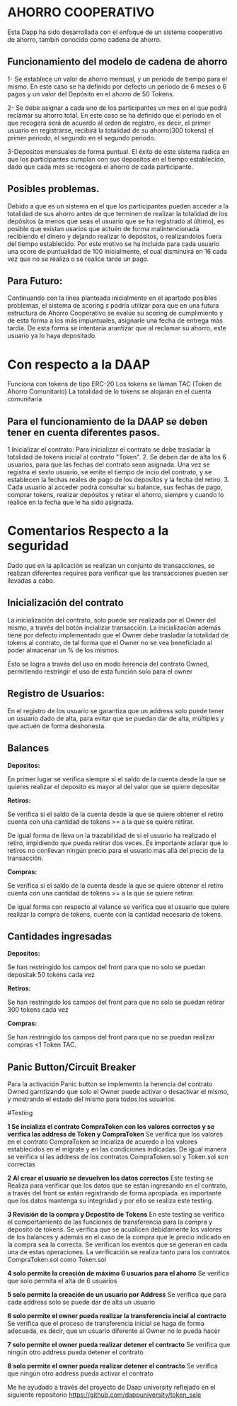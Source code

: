    # AHORRO COOPERATIVO

Esta Dapp ha sido desarrollada con el enfoque de un sistema cooperativo de ahorro, tambin conocido como cadena de ahorro.

## Funcionamiento del modelo de cadena de ahorro

1- Se establece un valor de ahorro mensual, y un periodo de tiempo para el mismo. En este caso se ha definido por defecto
un periodo de 6 meses o 6 pagos y un valor del Depósito en el ahorro de 50 Tokens.

2- Se debe asignar a cada uno de los participantes un mes en el que podrá reclamar su ahorro total. En este caso se ha definido
que el período en el que recogera será de acuerdo al orden de registro, es decir, el primer usuario en registrarse, recibirá
la totalidad de su ahorro(300 tokens) el primer periodo, el segundo en el segundo periodo.

3-Depositos mensuales de forma puntual. El éxito de este sistema radica en que los participantes cumplan con sus depositos en el tiempo establecido, dado que cada mes se recogerá el ahorro de cada participante.

## Posibles problemas.

Debido a que es un sistema en el que los participantes pueden acceder a la totalidad de sus ahorro antes de que terminen
de realizar la totalidad de los depósitos (a menos que seas el usuario que se ha registrado al último), es posible que 
existan usarios que actuén de forma malintencionada recibiendo el dinero y dejando realizar lo depósitos, o realizandolos fuera
del tiempo establecido. Por este motivo se ha incluido para cada usuario una score de puntualidad de 100 inicialmente, el cual
disminuirá en 16 cada vez que no se realiza o se realice tarde un pago.

## Para Futuro:

Continuando con la línea planteada inicialmente en el apartado posibles problemas, el sistema de scoring s podría utilizar para
que en una futura estructura de Ahorro Cooperativo se evalúe su scoring de cumplimiento y de esta forma a los más impuntuales,
asignarle una fecha de entrega más tardía. De esta forma se intentaría arantizar que al reclamar su ahorro, este usuario ya
lo haya depositado.


# Con respecto a la DAAP

Funciona con tokens de tipo ERC-20 
Los tokens se llaman TAC (Token de Ahorro Comunitario)
La totalidad de lo tokens se alojarán en el cuenta comunitaria

## Para el funcionamiento de la DAAP se deben tener en cuenta diferentes pasos.

1.Inicializar el contrato: Para inicializar el contrato se debe trasladar la totalidad de tokens inicial  al contrato "Token".
2. Se deben dar de alta los 6 usuarios, para que las fechas del contrato sean asignada. Una vez se registra el sexto usuario, se emite el tiempo de incio del contrato, y se establecen la fechas reales de pago de los depositos y la fecha del retiro.
3. Cada usuario al acceder podrá consultar su balance, sus fechas de pago, comprar tokens, realizar depósitos y retirar el ahorro, siempre y cuando lo realice en la fecha que le ha sido asignada.



# Comentarios Respecto a la seguridad

Dado que en la aplicación se realizan un conjunto de transacciones, se realizan diferentes requires para verificar que las transacciones pueden ser llevadas a cabo.


## Inicialización del contrato
La inicialización del contrato, solo puede ser realizada por el Owner del mismo, a través del botón incializar transacción.
La inicialización además tiene por defecto implementado que el Owner debe trasladar la totalidad de tokens al contrato, de tal forma que el Owner no se vea beneficiado al poder almacenar un % de los mismos.

Esto se logra a través del uso en modo herencia del contrato Owned, permitiendo restringir el uso de esta función solo para el owner

## Registro de Usuarios: 
En el registro de los usuario se garantiza que un address solo puede tener un usuario dado de alta, para evitar que se puedan dar de alta, múltiples y que actuén de forma deshonesta.


## Balances

**Depositos:**

En primer lugar se verifica siempre si el saldo de la cuenta desde la que se quieres realizar el deposito es mayor al del valor que se quiere depositar

**Retiros:**

Se verifica si el saldo de la cuenta desde la que se quiere obtener el retiro cuenta con una cantidad de tokens >= a la que se quiere retirar.

De igual forma de lleva un la trazabilidad de si el usuario ha realizado el retiro, impidiendo que pueda retirar dos veces. Es importante aclarar que lo retiros no conllevan ningún precio para el usuario más allá del precio de la transacción.

**Compras:**

Se verifica si el saldo de la cuenta desde la que se quiere obtener el retiro cuenta con una cantidad de tokens >= a la que se quiere retirar.

De igual forma con respecto al valance se verifica que el usuario que quiere realizar la compra de tokens, cuente con la cantidad necesaria de tokens.

## Cantidades ingresadas

**Depositos:**

Se han restringido los campos del front para que no solo se puedan depositak 50 tokens cada vez

**Retiros:**

Se han restringido los campos del front para que no solo se puedan retirar 300 tokens cada vez

**Compras:**

Se han restringido los campos del front para que no se puedan realizar compras <1 Token TAC.

## Panic Button/Circuit Breaker

Para la activación Panic button se implemento la herencia del contrato Owned garntizando que solo el Owner puede activar o desactivar el mismo, y mostrando el estado del mismo para todos los usuarios.



#Testing

**1
Se incializa el contrato CompraToken con los valores correctos y se verifica las address de Token y CompraToken**
Se verifica que los valores en el contrato CompraToken se incializa de acuerdo a los valores establecidos en el migrate y en las condiciones indicadas. De igual manera se verifica si las address de los contratos CompraToken.sol y Token.sol son correctas 

**2
Al crear el usuario se devuelven los datos correctos**
Este testing se Realiza para verificar que los datos que se están ingresando en el contrato, a través del front se están registrando de forma apropiada. es importante que los datos mantenga su integridad y por ello se realiza este testing.

**3
Revisión de la compra y Depostito de Tokens**
En este testing se verifica el comportamiento de las funciones de transferencia para la compra y deposito de tokens. Se verifica que se acualicen debidamente los valores de los balances y además en el caso de la compra que le precio indicado en la compra sea la correcta. Se verifican los eventos que se generan en cada una de estas operaciones. La verificación se realiza tanto para los contratos CompraToken.sol como Token.sol

**4
solo permite la creación de máximo 6 usuarios para el ahorro**
Se verifica que solo permita el alta de 6 usuarios

**5
solo permite la creación de un usuario por Address**
Se verifica que para cada address solo se puede dar de alta un usuario

**6
solo permite el owner pueda realizar la transferencia incial al contracto**
Se verifica que el proceso de transferencia inicial se haga de forma adecuada, es decir, que un usuario diferente al Owner no lo pueda hacer

**7
solo permite el owner pueda realizar detener el contracto**
Se verifica que ningún otro address pueda detener el contrato

**8
solo permite el owner pueda realizar detener el contracto**
Se verifica que ningún otro address pueda activar el contrato
       

Me he ayudado a través del proyecto de Daap university reflejado en el siguiente repositorio
https://github.com/dappuniversity/token_sale
